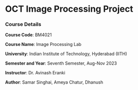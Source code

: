 # OCT Image Processing Project

### Course Details

**Course Code**: BM4021

**Course Name**: Image Processing Lab

**University**: Indian Institute of Technology, Hyderabad (IITH)

**Semester and Year**: Seventh Semester, Aug-Nov 2023

**Instructor**: Dr. Avinash Eranki

**Author**: Samar Singhai, Ameya Chatur, Dhanush
